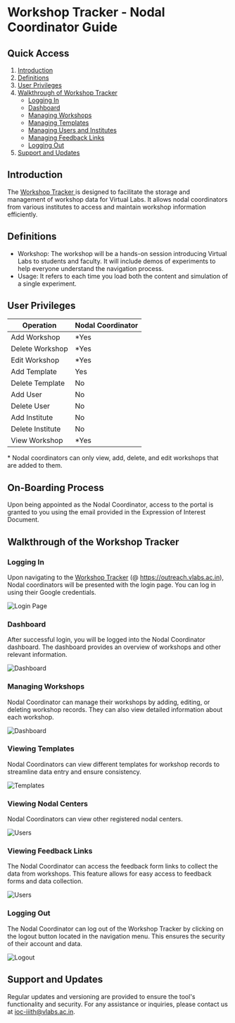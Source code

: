 # Workshop Tracker - Nodal Coordinator Guide

## Quick Access

1. [Introduction](#introduction)
2. [Definitions](#definitions)
3. [User Privileges](#user-privileges)
4. [Walkthrough of Workshop Tracker](#walkthrough-of-the-workshop-tracker)
   - [Logging In](#logging-in)
   - [Dashboard](#dashboard)
   - [Managing Workshops](#managing-workshops)
   - [Managing Templates](#managing-templates)
   - [Managing Users and Institutes](#managing-users-and-institutes)
   - [Managing Feedback Links](#managing-feedback-links)
   - [Logging Out](#logging-out)
5. [Support and Updates](#support-and-updates)

## Introduction

The [Workshop Tracker ](https://outreach.vlabs.ac.in/) is designed to facilitate the storage and management of workshop data for Virtual Labs. It allows nodal coordinators from various institutes to access and maintain workshop information efficiently.

## Definitions
   - Workshop: The workshop will be a hands-on session introducing Virtual Labs to students and faculty. It will include demos of experiments to help everyone understand the navigation process.
   - Usage: It refers to each time you load both the content and simulation of a single experiment.

## User Privileges

| Operation        | Nodal Coordinator |
| ---------------- | ----------------- |
| Add Workshop     | \*Yes             |
| Delete Workshop  | \*Yes             |
| Edit Workshop    | \*Yes             |
| Add Template     | Yes               |
| Delete Template  | No                |
| Add User         | No                |
| Delete User      | No                |
| Add Institute    | No                |
| Delete Institute | No                |
| View Workshop    | \*Yes             |

\* Nodal coordinators can only view, add, delete, and edit workshops that are added to them.

## On-Boarding Process

Upon being appointed as the Nodal Coordinator, access to the portal is granted to you using the email provided in the Expression of Interest Document.

## Walkthrough of the Workshop Tracker

### Logging In

Upon navigating to the [Workshop Tracker](https://outreach.vlabs.ac.in/) (@ https://outreach.vlabs.ac.in), Nodal coordinators will be presented with the login page. You can log in using their Google credentials.

![Login Page](./img/login.png)

### Dashboard

After successful login, you will be logged into the Nodal Coordinator dashboard. The dashboard provides an overview of workshops and other relevant information.

![Dashboard](./img/dash.png)

### Managing Workshops

Nodal Coordinator can manage their workshops by adding, editing, or deleting workshop records. They can also view detailed information about each workshop.

![Dashboard](./img/dash.png)

### Viewing Templates

Nodal Coordinators can view different templates for workshop records to streamline data entry and ensure consistency. 

![Templates](./img/template.png)

### Viewing Nodal Centers

Nodal Coordinators can view other registered nodal centers.

![Users](./img/ins.png)

### Viewing Feedback Links

The Nodal Coordinator can access the feedback form links to collect the data from workshops. This feature allows for easy access to feedback forms and data collection.

![Users](./img/fl.png)

### Logging Out

The Nodal Coordinator can log out of the Workshop Tracker by clicking on the logout button located in the navigation menu. This ensures the security of their account and data.

![Logout](./img/dash.png)

## Support and Updates

Regular updates and versioning are provided to ensure the tool's functionality and security. For any assistance or inquiries, please contact us at ioc-iiith@vlabs.ac.in.
